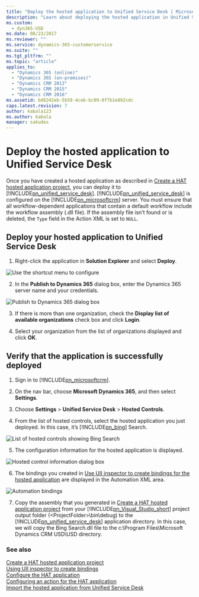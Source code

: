 ```yaml
---
title: "Deploy the hosted application to Unified Service Desk | MicrosoftDocs"
description: "Learn about deploying the hosted application in Unified Service Desk."
ms.custom:
  - dyn365-USD
ms.date: 08/23/2017
ms.reviewer: ""
ms.service: dynamics-365-customerservice
ms.suite: ""
ms.tgt_pltfrm: ""
ms.topic: "article"
applies_to: 
  - "Dynamics 365 (online)"
  - "Dynamics 365 (on-premises)"
  - "Dynamics CRM 2013"
  - "Dynamics CRM 2015"
  - "Dynamics CRM 2016"
ms.assetid: bd6242eb-5b59-4ceb-bc09-0f7b1e892cdc
caps.latest.revision: 7
author: kabala123
ms.author: kabala
manager: sakudes
---
```

# Deploy the hosted application to Unified Service Desk
Once you have created a hosted application as described in [Create a HAT hosted application project](../unified-service-desk/use-hat-software-factory-create-hosted-application.md#Create), you can deploy it to [!INCLUDE[pn_unified_service_desk](../includes/pn-unified-service-desk.md)]. [!INCLUDE[pn_unified_service_desk](../includes/pn-unified-service-desk.md)] is configured on the [!INCLUDE[pn_microsoftcrm](../includes/pn-microsoftcrm.md)] server. You must ensure that all workflow-dependent applications that contain a default workflow include the workflow assembly (.dll file). If the assembly file isn’t found or is deleted, the `Type` field in the Action XML is set to `NULL`.  
  
<a name="deploy"></a>   
## Deploy your hosted application to Unified Service Desk  
  
1.  Right-click the application in **Solution Explorer** and select **Deploy**.  
  
 ![Use the shortcut menu to configure](../unified-service-desk/media/usd-create-hat-control-11.png "Use the shortcut menu to configure")  
  
2.  In the **Publish to Dynamics 365** dialog box, enter the Dynamics 365 server name and your credentials.  
  
 ![Publish to Dynamics 365 dialog box](../unified-service-desk/media/usd-deploy.png "Publish to Dynamics 365 dialog box")  
  
3.  If there is more than one organization, check the **Display list of available organizations** check box and click **Login**.  
  
4.  Select your organization from the list of organizations displayed and click **OK**.  
  
<a name="verify"></a>   
## Verify that the application is successfully deployed  
  
1.  Sign in to [!INCLUDE[pn_microsoftcrm](../includes/pn-microsoftcrm.md)].  
  
2.  On the nav bar, choose **Microsoft Dynamics 365**, and then select **Settings**.  
  
3.  Choose **Settings** > **Unified Service Desk** > **Hosted Controls**.  
  
4.  From the list of hosted controls, select the hosted application you just deployed. In this case, it’s [!INCLUDE[pn_bing](../includes/pn-bing.md)] Search.  
  
 ![List of hosted controls showing Bing Search](../unified-service-desk/media/usd-hat-deploy-test.PNG "List of hosted controls showing Bing Search")  
  
5.  The configuration information for the hosted application is displayed.  
  
 ![Hosted control information dialog box](../unified-service-desk/media/usd-deploy-test-hosted-control-info.PNG "Hosted control information dialog box")  
  
6.  The bindings you created in [Use UII inspector to create bindings for the hosted application](../unified-service-desk/use-uii-inspector-create-bindings-hosted-application.md) are displayed in the Automation XML area.  
  
 ![Automation bindings](../unified-service-desk/media/usd-automation-xml.PNG "Automation bindings")  
  
7.  Copy the assembly that you generated in [Create a HAT hosted application project](../unified-service-desk/use-hat-software-factory-create-hosted-application.md#Create) from your [!INCLUDE[pn_Visual_Studio_short](../includes/pn-visual-studio-short.md)] project output folder (\<ProjectFolder>\bin\debug) to the [!INCLUDE[pn_unified_service_desk](../includes/pn-unified-service-desk.md)] application directory. In this case, we will copy the Bing Search.dll file to the c:\Program Files\Microsoft Dynamics CRM USD\USD directory.  
  
### See also  
 [Create a HAT hosted application project](../unified-service-desk/use-hat-software-factory-create-hosted-application.md#Create)   
 [Using UII inspector to create bindings](../unified-service-desk/use-uii-inspector-create-bindings-hosted-application.md)   
 [Configure the HAT application](../unified-service-desk/configure-hosted-application.md)   
 [Configuring an action for the HAT application](../unified-service-desk/configure-action-hosted-application.md)   
 [Import the hosted application from Unified Service Desk](../unified-service-desk/import-hosted-application-from-unified-service-desk.md)
